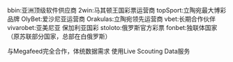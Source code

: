 bbin:亚洲顶级软件供应商
2win:马其顿王国彩票运营商
topSport:立陶宛最大博彩品牌
OlyBet:爱沙尼亚运营商
Orakulas:立陶宛领先运营商
vbet:长期合作伙伴
vivarobet:亚美尼亚
保加利亚国彩
stoloto:俄罗斯官方彩票
fonbet:独联体国家（原苏联部分国家，总部在白俄罗斯）


与Megafeed完全合作，体统数据需求
使用Live Scouting Data服务